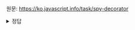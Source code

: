 원문: https://ko.javascript.info/task/spy-decorator

<details>
  <summary>정답</summary>

  ```js
function spy(func) {
	function wrapper() {
		wrapper.calls.push([...arguments]);
		func(...arguments);
	}

	wrapper.calls = [];

	return wrapper;
}
  ```
</details>
